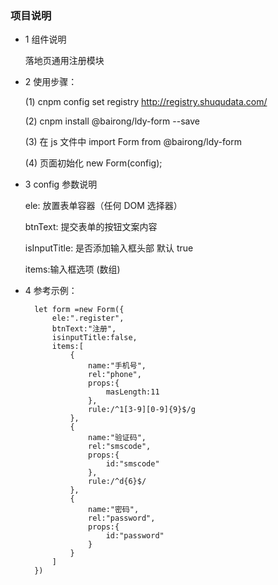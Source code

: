 ### 项目说明

- 1 组件说明

  落地页通用注册模块

- 2 使用步骤：

  (1) cnpm config set registry http://registry.shuqudata.com/

  (2) cnpm install @bairong/ldy-form --save

  (3) 在 js 文件中 import Form from @bairong/ldy-form

  (4) 页面初始化 new Form(config);

- 3 config 参数说明

  ele: 放置表单容器（任何 DOM 选择器）

  btnText: 提交表单的按钮文案内容

  isInputTitle: 是否添加输入框头部 默认 true

  items:输入框选项 (数组)

- 4 参考示例：

  ```
    let form =new Form({
        ele:".register",
        btnText:"注册",
        isinputTitle:false,
        items:[
            {
                name:"手机号",
                rel:"phone",
                props:{
                    masLength:11
                },
                rule:/^1[3-9][0-9]{9}$/g
            },
            {
                name:"验证码",
                rel:"smscode",
                props:{
                    id:"smscode"
                },
                rule:/^d{6}$/
            },
            {
                name:"密码",
                rel:"password",
                props:{
                    id:"password"
                }
            }
        ]
    })
  ```
